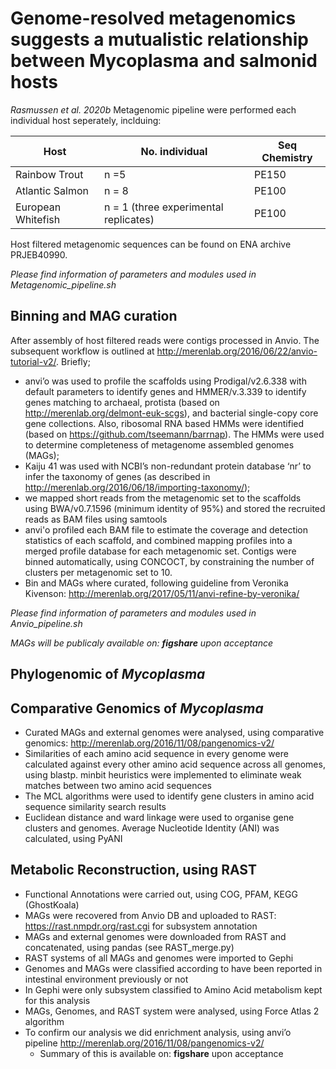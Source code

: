 # Genome-resolved metagenomics suggests a mutualistic relationship between Mycoplasma and salmonid hosts
_Rasmussen et al. 2020b_
Metagenomic pipeline were performed each individual host seperately, inclduing: 

Host|No. individual|Seq Chemistry
--- | --- | --- 
Rainbow Trout|n =5|  PE150
Atlantic Salmon|n = 8|PE100
European Whitefish|n = 1 (three experimental replicates)|PE100

Host filtered metagenomic sequences can be found on ENA archive PRJEB40990.

_Please find information of parameters and modules used in Metagenomic_pipeline.sh_

## Binning and MAG curation
After assembly of host filtered reads were contigs processed in Anvio. 
The subsequent workflow is outlined at http://merenlab.org/2016/06/22/anvio-tutorial-v2/. Briefly; 
* anvi’o was used to profile the scaffolds using Prodigal/v2.6.338 with default parameters to identify genes and HMMER/v.3.339 to identify genes matching to archaeal, protista (based on http://merenlab.org/delmont-euk-scgs), and bacterial single-copy core gene collections. Also, ribosomal RNA based HMMs were identified (based on https://github.com/tseemann/barrnap). The HMMs were used to determine completeness of  metagenome assembled genomes (MAGs); 
* Kaiju 41 was used with NCBI’s non-redundant protein database ‘nr’ to infer the taxonomy of genes (as described in http://merenlab.org/2016/06/18/importing-taxonomy/); 
* we mapped short reads from the metagenomic set to the scaffolds using BWA/v0.7.1596 (minimum identity of 95%) and stored the recruited reads as BAM files using samtools 
* anvi'o profiled each BAM file to estimate the coverage and detection statistics of each scaffold, and combined mapping profiles into a merged profile database for each metagenomic set. Contigs were binned automatically, using CONCOCT, by constraining the number of clusters per metagenomic set to 10.
* Bin and MAGs where curated, following guideline from Veronika Kivenson: http://merenlab.org/2017/05/11/anvi-refine-by-veronika/

_Please find information of parameters and modules used in Anvio_pipeline.sh_

_MAGs will be publicaly available on: __figshare__ upon acceptance_

## Phylogenomic of _Mycoplasma_

## Comparative Genomics of _Mycoplasma_
* Curated MAGs and external genomes were analysed, using comparative genomics: http://merenlab.org/2016/11/08/pangenomics-v2/
* Similarities of each amino acid sequence in every genome were calculated against every other amino acid sequence across all genomes, using blastp. minbit heuristics were implemented to eliminate weak matches between two amino acid sequences
* The MCL algorithms were used to identify gene clusters in amino acid sequence similarity search results
* Euclidean distance and ward linkage were used to organise gene clusters and genomes. Average Nucleotide Identity (ANI) was calculated, using PyANI

## Metabolic Reconstruction, using RAST
* Functional Annotations were carried out, using COG, PFAM, KEGG (GhostKoala)
* MAGs were recovered from Anvio DB and uploaded to RAST: https://rast.nmpdr.org/rast.cgi for subsystem annotation
* MAGs and external genomes were downloaded from RAST and concatenated, using pandas (see RAST_merge.py)
* RAST systems of all MAGs and genomes were imported to Gephi
* Genomes and MAGs were classified according to have been reported in intestinal environment previously or not
* In Gephi were only subsystem classified to Amino Acid metabolism kept for this analysis
* MAGs, Genomes, and RAST system were analysed, using Force Atlas 2 algorithm
* To confirm our analysis we did enrichment analysis, using anvi’o pipeline http://merenlab.org/2016/11/08/pangenomics-v2/
  * Summary of this is available on: __figshare__ upon acceptance

